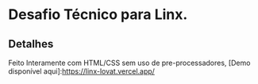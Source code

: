 # Desafio Técnico para Linx.

## Detalhes 
Feito Interamente com HTML/CSS sem uso de pre-processadores, [Demo disponível aqui]:https://linx-lovat.vercel.app/

